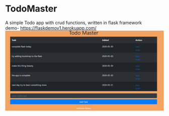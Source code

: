# TodoMaster
A simple Todo app with crud functions, written in flask framework
<br>
demo- https://flaskdemov1.herokuapp.com/
![screenshot todo app](https://github.com/saxenaudit/TodoMaster/blob/master/screenshots/todoappdemo.png?raw=true)
